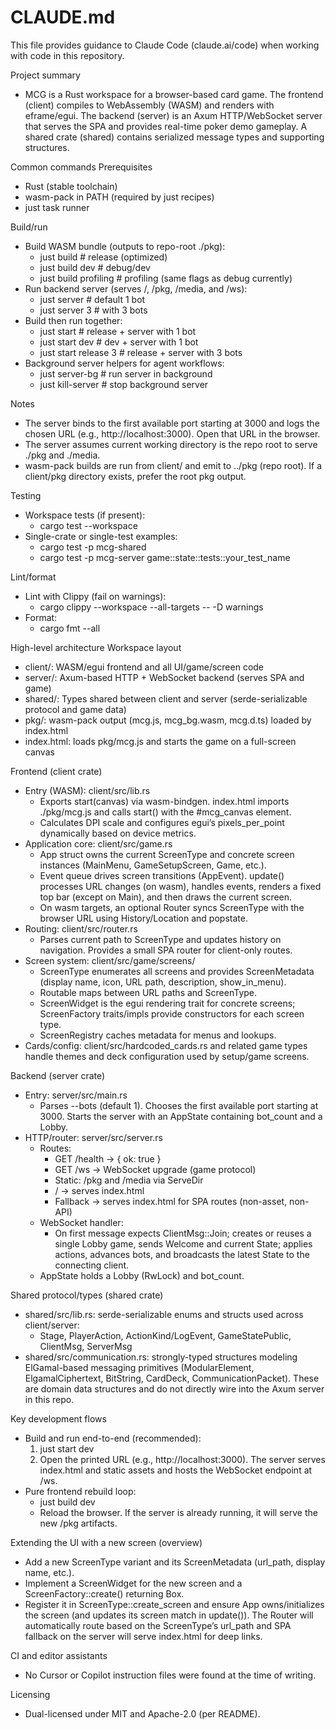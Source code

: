 # CLAUDE.md

This file provides guidance to Claude Code (claude.ai/code) when working with code in this repository.

Project summary
- MCG is a Rust workspace for a browser-based card game. The frontend (client) compiles to WebAssembly (WASM) and renders with eframe/egui. The backend (server) is an Axum HTTP/WebSocket server that serves the SPA and provides real-time poker demo gameplay. A shared crate (shared) contains serialized message types and supporting structures.

Common commands
Prerequisites
- Rust (stable toolchain)
- wasm-pack in PATH (required by just recipes)
- just task runner

Build/run
- Build WASM bundle (outputs to repo-root ./pkg):
  - just build              # release (optimized)
  - just build dev          # debug/dev
  - just build profiling    # profiling (same flags as debug currently)
- Run backend server (serves /, /pkg, /media, and /ws):
  - just server             # default 1 bot
  - just server 3           # with 3 bots
- Build then run together:
  - just start              # release + server with 1 bot
  - just start dev          # dev + server with 1 bot
  - just start release 3    # release + server with 3 bots
- Background server helpers for agent workflows:
  - just server-bg          # run server in background
  - just kill-server        # stop background server

Notes
- The server binds to the first available port starting at 3000 and logs the chosen URL (e.g., http://localhost:3000). Open that URL in the browser.
- The server assumes current working directory is the repo root to serve ./pkg and ./media.
- wasm-pack builds are run from client/ and emit to ../pkg (repo root). If a client/pkg directory exists, prefer the root pkg output.

Testing
- Workspace tests (if present):
  - cargo test --workspace
- Single-crate or single-test examples:
  - cargo test -p mcg-shared
  - cargo test -p mcg-server game::state::tests::your_test_name

Lint/format
- Lint with Clippy (fail on warnings):
  - cargo clippy --workspace --all-targets -- -D warnings
- Format:
  - cargo fmt --all

High-level architecture
Workspace layout
- client/: WASM/egui frontend and all UI/game/screen code
- server/: Axum-based HTTP + WebSocket backend (serves SPA and game)
- shared/: Types shared between client and server (serde-serializable protocol and game data)
- pkg/: wasm-pack output (mcg.js, mcg_bg.wasm, mcg.d.ts) loaded by index.html
- index.html: loads pkg/mcg.js and starts the game on a full-screen canvas

Frontend (client crate)
- Entry (WASM): client/src/lib.rs
  - Exports start(canvas) via wasm-bindgen. index.html imports ./pkg/mcg.js and calls start() with the #mcg_canvas element.
  - Calculates DPI scale and configures egui’s pixels_per_point dynamically based on device metrics.
- Application core: client/src/game.rs
  - App struct owns the current ScreenType and concrete screen instances (MainMenu, GameSetupScreen, Game, etc.).
  - Event queue drives screen transitions (AppEvent). update() processes URL changes (on wasm), handles events, renders a fixed top bar (except on Main), and then draws the current screen.
  - On wasm targets, an optional Router syncs ScreenType with the browser URL using History/Location and popstate.
- Routing: client/src/router.rs
  - Parses current path to ScreenType and updates history on navigation. Provides a small SPA router for client-only routes.
- Screen system: client/src/game/screens/
  - ScreenType enumerates all screens and provides ScreenMetadata (display name, icon, URL path, description, show_in_menu).
  - Routable maps between URL paths and ScreenType.
  - ScreenWidget is the egui rendering trait for concrete screens; ScreenFactory traits/impls provide constructors for each screen type.
  - ScreenRegistry caches metadata for menus and lookups.
- Cards/config: client/src/hardcoded_cards.rs and related game types handle themes and deck configuration used by setup/game screens.

Backend (server crate)
- Entry: server/src/main.rs
  - Parses --bots <N> (default 1). Chooses the first available port starting at 3000. Starts the server with an AppState containing bot_count and a Lobby.
- HTTP/router: server/src/server.rs
  - Routes:
    - GET /health -> { ok: true }
    - GET /ws -> WebSocket upgrade (game protocol)
    - Static: /pkg and /media via ServeDir
    - / -> serves index.html
    - Fallback -> serves index.html for SPA routes (non-asset, non-API)
  - WebSocket handler:
    - On first message expects ClientMsg::Join; creates or reuses a single Lobby game, sends Welcome and current State; applies actions, advances bots, and broadcasts the latest State to the connecting client.
  - AppState holds a Lobby (RwLock) and bot_count.

Shared protocol/types (shared crate)
- shared/src/lib.rs: serde-serializable enums and structs used across client/server:
  - Stage, PlayerAction, ActionKind/LogEvent, GameStatePublic, ClientMsg, ServerMsg
- shared/src/communication.rs: strongly-typed structures modeling ElGamal-based messaging primitives (ModularElement, ElgamalCiphertext, BitString, CardDeck, CommunicationPacket). These are domain data structures and do not directly wire into the Axum server in this repo.

Key development flows
- Build and run end-to-end (recommended):
  1) just start dev
  2) Open the printed URL (e.g., http://localhost:3000). The server serves index.html and static assets and hosts the WebSocket endpoint at /ws.
- Pure frontend rebuild loop:
  - just build dev
  - Reload the browser. If the server is already running, it will serve the new /pkg artifacts.

Extending the UI with a new screen (overview)
- Add a new ScreenType variant and its ScreenMetadata (url_path, display name, etc.).
- Implement a ScreenWidget for the new screen and a ScreenFactory::create() returning Box<dyn ScreenWidget>.
- Register it in ScreenType::create_screen and ensure App owns/initializes the screen (and updates its screen match in update()). The Router will automatically route based on the ScreenType’s url_path and SPA fallback on the server will serve index.html for deep links.

CI and editor assistants
- No Cursor or Copilot instruction files were found at the time of writing.

Licensing
- Dual-licensed under MIT and Apache-2.0 (per README).